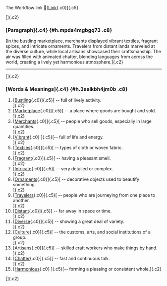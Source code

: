 The Workflow link
👏[[Link](https://www.google.com/url?q=http://www.google.com&sa=D&source=editors&ust=1756440261247886&usg=AOvVaw1nZdBLVXePepEWuxVaZ88a){.c0}]{.c5}

[]{.c2}

### [Paragraph]{.c4} {#h.mpda4mgbgq73 .c8}

[In the bustling marketplace, merchants displayed vibrant textiles,
fragrant spices, and intricate ornaments. Travelers from distant lands
marveled at the diverse culture, while local artisans showcased their
craftsmanship. The air was filled with animated chatter, blending
languages from across the world, creating a lively yet harmonious
atmosphere.]{.c2}

------------------------------------------------------------------------

[]{.c2}

### [Words & Meanings]{.c4} {#h.3aalkbh4jm0b .c8}

1.  [[Bustling](https://www.google.com/url?q=http://www.google.com&sa=D&source=editors&ust=1756440261249206&usg=AOvVaw2tMYuSUNjiaGEKv1PbXwzJ){.c0}]{.c5}[ --
    full of lively activity.\
    ]{.c2}
2.  [[Marketplace](https://www.google.com/url?q=http://www.google.com&sa=D&source=editors&ust=1756440261249556&usg=AOvVaw3FHautgm1hQ7SBA3loguSD){.c0}]{.c5}[ --
    a place where goods are bought and sold.\
    ]{.c2}
3.  [[Merchants](https://www.google.com/url?q=http://www.google.com&sa=D&source=editors&ust=1756440261249850&usg=AOvVaw02mqSqSyAr40fzS7HgsuSr){.c0}]{.c5}[ --
    people who sell goods, especially in large quantities.\
    ]{.c2}
4.  [[Vibrant](https://www.google.com/url?q=http://www.google.com&sa=D&source=editors&ust=1756440261250155&usg=AOvVaw1bXXM9k2KxxtxNL4SKEiFb){.c0}
    ]{.c5}[-- full of life and energy.\
    ]{.c2}
5.  [[Textiles](https://www.google.com/url?q=http://www.google.com&sa=D&source=editors&ust=1756440261250431&usg=AOvVaw3gSzwGFE_TFX9nqh7QhhuP){.c0}]{.c5}[ --
    types of cloth or woven fabric.\
    ]{.c2}
6.  [[Fragrant](https://www.google.com/url?q=http://www.google.com&sa=D&source=editors&ust=1756440261250675&usg=AOvVaw0UX2a55pdOKkWR2Qe6FTBa){.c0}]{.c5}[ --
    having a pleasant smell.\
    ]{.c2}
7.  [[Intricate](https://www.google.com/url?q=http://www.google.com&sa=D&source=editors&ust=1756440261250993&usg=AOvVaw1W2IIoR1beW0fjNk8dZNO6){.c0}]{.c5}[ --
    very detailed or complex.\
    ]{.c2}
8.  [[Ornaments](https://www.google.com/url?q=http://www.google.com&sa=D&source=editors&ust=1756440261251284&usg=AOvVaw3EzsPIZOZI0A7A1Qn-b3Bj){.c0}]{.c5}[ --
    decorative objects used to beautify something.\
    ]{.c2}
9.  [[Travelers](https://www.google.com/url?q=http://www.google.com&sa=D&source=editors&ust=1756440261251579&usg=AOvVaw2uDGAzUPA0rSHrc6voXqlV){.c0}]{.c5}[ --
    people who are journeying from one place to another.\
    ]{.c2}
10. [[Distant](https://www.google.com/url?q=http://www.google.com&sa=D&source=editors&ust=1756440261251862&usg=AOvVaw3ruPC5laelAgL_qq0WylHY){.c0}]{.c5}[ --
    far away in space or time.\
    ]{.c2}
11. [[Diverse](https://www.google.com/url?q=http://www.google.com&sa=D&source=editors&ust=1756440261252065&usg=AOvVaw36VbvaCt3e5PndlLNnurPZ){.c0}]{.c5}[ --
    showing a great deal of variety.\
    ]{.c2}
12. [[Culture](https://www.google.com/url?q=http://www.google.com&sa=D&source=editors&ust=1756440261252237&usg=AOvVaw2N3SErcQM4GxTtLOYtjn5Q){.c0}]{.c5}[ --
    the customs, arts, and social institutions of a group.\
    ]{.c2}
13. [[Artisans](https://www.google.com/url?q=http://www.google.com&sa=D&source=editors&ust=1756440261252541&usg=AOvVaw3ym-avS6wysjjfKXxs9J_Q){.c0}]{.c5}[ --
    skilled craft workers who make things by hand.\
    ]{.c2}
14. [[Chatter](https://www.google.com/url?q=http://www.google.com&sa=D&source=editors&ust=1756440261252802&usg=AOvVaw3-l0E2fngEx4IpTMS8Dvji){.c0}]{.c5}[ --
    fast and continuous talk.\
    ]{.c2}
15. [[Harmonious](https://www.google.com/url?q=http://www.google.com&sa=D&source=editors&ust=1756440261253058&usg=AOvVaw0EfxiHdCMu93f9Dfl6xsKD){.c0}
    ]{.c5}[-- forming a pleasing or consistent whole.]{.c2}

[]{.c2}
